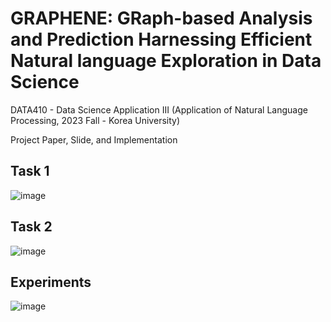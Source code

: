 # GRAPHENE: GRaph-based Analysis and Prediction Harnessing Efficient Natural language Exploration in Data Science

DATA410 - Data Science Application III (Application of Natural Language Processing, 2023 Fall - Korea University)

Project Paper, Slide, and Implementation

## Task 1

![image](https://github.com/yms020615/GRAPHENE/assets/97289852/98f56042-5e12-4429-8443-d759786fbdc2)

## Task 2

![image](https://github.com/yms020615/GRAPHENE/assets/97289852/58b0dd44-f2c1-4d2e-b7fc-7a4f3f065446)

## Experiments

![image](https://github.com/yms020615/GRAPHENE/assets/97289852/f1e96896-524a-4db7-b18a-6fdacc505c39)
